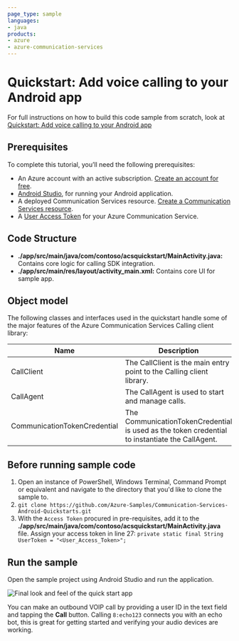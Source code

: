 ```yaml
---
page_type: sample
languages:
- java
products:
- azure
- azure-communication-services
---
```


# Quickstart: Add voice calling to your Android app

For full instructions on how to build this code sample from scratch, look at [Quickstart: Add voice calling to your Android app](https://docs.microsoft.com/azure/communication-services/quickstarts/voice-video-calling/getting-started-with-calling?pivots=platform-android)

## Prerequisites

To complete this tutorial, you’ll need the following prerequisites:

- An Azure account with an active subscription. [Create an account for free](https://azure.microsoft.com/free/?WT.mc_id=A261C142F). 
- [Android Studio](https://developer.android.com/studio), for running your Android application.
- A deployed Communication Services resource. [Create a Communication Services resource](https://docs.microsoft.com/azure/communication-services/quickstarts/create-communication-resource).
- A [User Access Token](https://docs.microsoft.com/azure/communication-services/quickstarts/access-tokens) for your Azure Communication Service.

## Code Structure

- **./app/src/main/java/com/contoso/acsquickstart/MainActivity.java:** Contains core logic for calling SDK integration.
- **./app/src/main/res/layout/activity_main.xml:** Contains core UI for sample app.

## Object model

The following classes and interfaces used in the quickstart handle some of the major features of the Azure Communication Services Calling client library:

| Name                                  | Description                                                  |
| ------------------------------------- | ------------------------------------------------------------ |
| CallClient| The CallClient is the main entry point to the Calling client library.|
| CallAgent | The CallAgent is used to start and manage calls. |
| CommunicationTokenCredential  | The CommunicationTokenCredential  is used as the token credential to instantiate the CallAgent.|

## Before running sample code

1. Open an instance of PowerShell, Windows Terminal, Command Prompt or equivalent and navigate to the directory that you'd like to clone the sample to.
2. `git clone https://github.com/Azure-Samples/Communication-Services-Android-Quickstarts.git` 
3. With the `Access Token` procured in pre-requisites, add it to the **./app/src/main/java/com/contoso/acsquickstart/MainActivity.java** file. Assign your access token in line 27:
   ```private static final String UserToken = "<User_Access_Token>";```

## Run the sample

Open the sample project using Android Studio and run the application.

![Final look and feel of the quick start app](../Media/quickstart-android-call-echobot.png)

You can make an outbound VOIP call by providing a user ID in the text field and tapping the **Call** button. Calling `8:echo123` connects you with an echo bot, this is great for getting started and verifying your audio devices are working.
